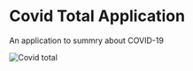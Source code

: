 # Covid Total Application

An application to summry about COVID-19

![Covid total](https://media.giphy.com/media/l23VozIw2xbt5o5Svl/giphy.gif)

